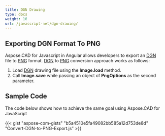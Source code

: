 ```yaml
---
title: DGN Drawing
type: docs
weight: 10
url: /javascript-net/dgn-drawing/
---
```


## **Exporting DGN Format To PNG**

Aspose.CAD for Javascript in Angular allows developers to export an [DGN](https://docs.fileformat.com/cad/dgn/) file to [PNG](https://docs.fileformat.com/image/png/) format.
[DGN](https://docs.fileformat.com/cad/dgn/) to [PNG](https://docs.fileformat.com/image/png/) conversion approach works as follows:

1. Load [DGN](https://docs.fileformat.com/cad/dgn/) drawing file using the **Image.load** method.
1. Call **Image.save** while passing an object of **PngOptions** as the second parameter.

## Sample Code

The code below shows how to achieve the same goal using Aspose.CAD for JavaScript

{{< gist "aspose-com-gists" "b5a4510e5fa49082bb585a12d753de8d" "Convert-DGN-to-PNG-Export.js" >}}
